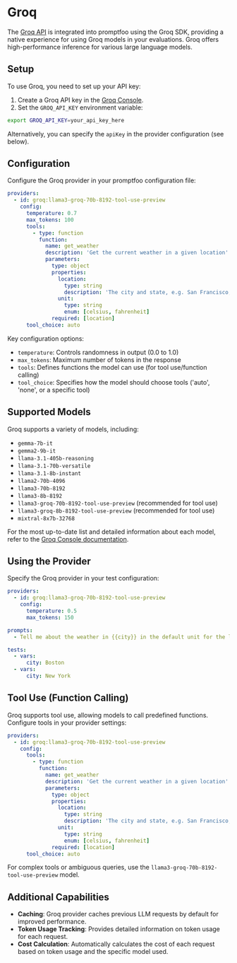 # Groq

The [Groq API](https://wow.groq.com) is integrated into promptfoo using the Groq SDK, providing a native experience for using Groq models in your evaluations. Groq offers high-performance inference for various large language models.

## Setup

To use Groq, you need to set up your API key:

1. Create a Groq API key in the [Groq Console](https://console.groq.com/).
2. Set the `GROQ_API_KEY` environment variable:

```sh
export GROQ_API_KEY=your_api_key_here
```

Alternatively, you can specify the `apiKey` in the provider configuration (see below).

## Configuration

Configure the Groq provider in your promptfoo configuration file:

```yaml
providers:
  - id: groq:llama3-groq-70b-8192-tool-use-preview
    config:
      temperature: 0.7
      max_tokens: 100
      tools:
        - type: function
          function:
            name: get_weather
            description: 'Get the current weather in a given location'
            parameters:
              type: object
              properties:
                location:
                  type: string
                  description: 'The city and state, e.g. San Francisco, CA'
                unit:
                  type: string
                  enum: [celsius, fahrenheit]
              required: [location]
      tool_choice: auto
```

Key configuration options:

- `temperature`: Controls randomness in output (0.0 to 1.0)
- `max_tokens`: Maximum number of tokens in the response
- `tools`: Defines functions the model can use (for tool use/function calling)
- `tool_choice`: Specifies how the model should choose tools ('auto', 'none', or a specific tool)

## Supported Models

Groq supports a variety of models, including:

- `gemma-7b-it`
- `gemma2-9b-it`
- `llama-3.1-405b-reasoning`
- `llama-3.1-70b-versatile`
- `llama-3.1-8b-instant`
- `llama2-70b-4096`
- `llama3-70b-8192`
- `llama3-8b-8192`
- `llama3-groq-70b-8192-tool-use-preview` (recommended for tool use)
- `llama3-groq-8b-8192-tool-use-preview` (recommended for tool use)
- `mixtral-8x7b-32768`

For the most up-to-date list and detailed information about each model, refer to the [Groq Console documentation](https://console.groq.com/docs/models).

## Using the Provider

Specify the Groq provider in your test configuration:

```yaml
providers:
  - id: groq:llama3-groq-70b-8192-tool-use-preview
    config:
      temperature: 0.5
      max_tokens: 150

prompts:
  - Tell me about the weather in {{city}} in the default unit for the location.

tests:
  - vars:
      city: Boston
  - vars:
      city: New York
```

## Tool Use (Function Calling)

Groq supports tool use, allowing models to call predefined functions. Configure tools in your provider settings:

```yaml
providers:
  - id: groq:llama3-groq-70b-8192-tool-use-preview
    config:
      tools:
        - type: function
          function:
            name: get_weather
            description: 'Get the current weather in a given location'
            parameters:
              type: object
              properties:
                location:
                  type: string
                  description: 'The city and state, e.g. San Francisco, CA'
                unit:
                  type: string
                  enum: [celsius, fahrenheit]
              required: [location]
      tool_choice: auto
```

For complex tools or ambiguous queries, use the `llama3-groq-70b-8192-tool-use-preview` model.

## Additional Capabilities

- **Caching**: Groq provider caches previous LLM requests by default for improved performance.
- **Token Usage Tracking**: Provides detailed information on token usage for each request.
- **Cost Calculation**: Automatically calculates the cost of each request based on token usage and the specific model used.
